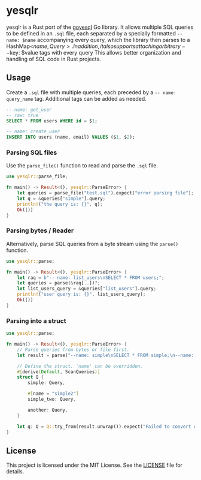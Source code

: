 # yesqlr

yesqlr is a Rust port of the [goyesql](https://github.com/knadh/goyesql) Go library.
It allows multiple SQL queries to be defined in an `.sql` file, each separated by a specially formatted `--name: $name`
accompanying every query, which the library then parses to a HashMap<$name, Query{}>.
In addition, it also supports attaching arbitrary --$key: $value tags with every query
This allows better organization and handling of SQL code in Rust projects.


## Usage

Create a `.sql` file with multiple queries, each preceded by a `-- name: query_name` tag. Additional tags can be added as needed.

```sql
-- name: get_user
-- raw: true
SELECT * FROM users WHERE id = $1;

-- name: create_user
INSERT INTO users (name, email) VALUES ($1, $2);
```


### Parsing SQL files

Use the `parse_file()` function to read and parse the `.sql` file.

```rust
use yesqlr::parse_file;

fn main() -> Result<(), yesqlr::ParseError> {
    let queries = parse_file("test.sql").expect("error parsing file");
    let q = &queries["simple"].query;
    println!("the query is: {}", q);
    Ok(())
}
```


### Parsing bytes / Reader

Alternatively, parse SQL queries from a byte stream using the `parse()` function.

```rust
use yesqlr::parse;

fn main() -> Result<(), yesqlr::ParseError> {
    let raq = b"-- name: list_users\nSELECT * FROM users;";
    let queries = parse(&raq[..])?;
    let list_users_query = &queries["list_users"].query;
    println!("user query is: {}", list_users_query);
    Ok(())
}
```

### Parsing into a struct

```rust
use yesqlr::parse;

fn main() -> Result<(), yesqlr::ParseError> {
    // Parse queries from bytes or file first.
    let result = parse("--name: simple\nSELECT * FROM simple;\n--name: simple2\nSELECT * FROM simple2;").as_bytes();

    // Define the struct. 'name' can be overridden.
    #[derive(Default, ScanQueries)]
    struct Q {
        simple: Query,

        #[name = "simple2"]
        simple_two: Query,

        another: Query,
    }

    let q: Q = Q::try_from(result.unwrap()).expect("Failed to convert queries to Q");
}
```


## License

This project is licensed under the MIT License. See the [LICENSE](LICENSE) file for details.
